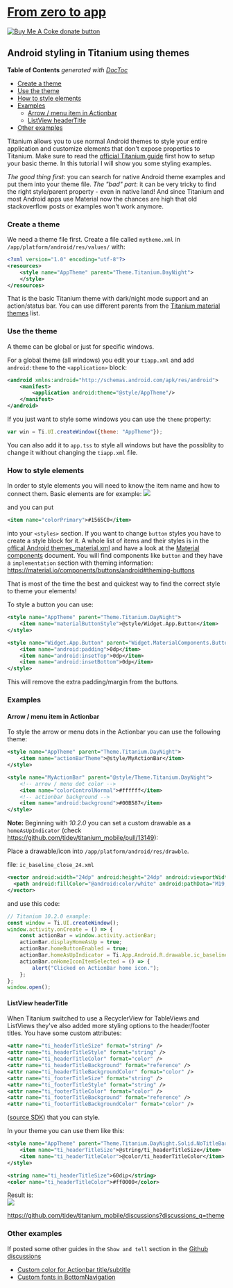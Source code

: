 # [From zero to app](https://fromzerotoapp.com)

<span class="badge-buymeacoffee"><a href="https://www.buymeacoffee.com/miga" title="donate"><img src="https://img.shields.io/badge/buy%20me%20a%20coke-donate-orange.svg" alt="Buy Me A Coke donate button" /></a></span>

## Android styling in Titanium using themes

<!-- START doctoc generated TOC please keep comment here to allow auto update -->
<!-- DON'T EDIT THIS SECTION, INSTEAD RE-RUN doctoc TO UPDATE -->
**Table of Contents**  *generated with [DocToc](https://github.com/thlorenz/doctoc)*

- [Create a theme](#create-a-theme)
- [Use the theme](#use-the-theme)
- [How to style elements](#how-to-style-elements)
- [Examples](#examples)
  - [Arrow / menu item in Actionbar](#arrow--menu-item-in-actionbar)
  - [ListView headerTitle](#listview-headertitle)
- [Other examples](#other-examples)

<!-- END doctoc generated TOC please keep comment here to allow auto update -->

Titanium allows you to use normal Android themes to style your entire application and customize elements that don't expose properties to Titanium. Make sure to read the [official Titanium guide](https://titaniumsdk.com/guide/Titanium_SDK/Titanium_SDK_How-tos/User_Interface_Deep_Dives/Android_UI_Components_and_Conventions/Android_Themes.html) first how to setup your basic theme. In this tutorial I will show you some styling examples.

_The good thing first_: you can search for native Android theme examples and put them into your theme file. _The "bad" part_: it can be very tricky to find the right style/parent property - even in native land! And since Titanium and most Android apps use Material now the chances are high that old stackoverflow posts or examples won't work anymore.

### Create a theme

We need a theme file first. Create a file called `mytheme.xml` in `/app/platform/android/res/values/` with:

```xml
<?xml version="1.0" encoding="utf-8"?>
<resources>
    <style name="AppTheme" parent="Theme.Titanium.DayNight">
    </style>
</resources>
```

That is the basic Titanium theme with dark/night mode support and an action/status bar. You can use different parents from the [Titanium material themes](https://titaniumsdk.com/guide/Titanium_SDK/Titanium_SDK_How-tos/User_Interface_Deep_Dives/Android_UI_Components_and_Conventions/Android_Themes.html#titanium-material-themes) list.

### Use the theme

A theme can be global or just for specific windows.

For a global theme (all windows) you edit your `tiapp.xml` and add `android:theme` to the `<application>` block:

```xml
<android xmlns:android="http://schemas.android.com/apk/res/android">
    <manifest>
        <application android:theme="@style/AppTheme"/>
    </manifest>
</android>
```

If you just want to style some windows you can use the `theme` property:
```js
var win = Ti.UI.createWindow({theme: "AppTheme"});
```
You can also add it to `app.tss` to style all windows but have the possiblity to change it without changing the `tiapp.xml` file.


### How to style elements

In order to style elements you will need to know the item name and how to connect them. Basic elements are for example:
<img src="/images/android_theme01.png"/>

and you can put
```xml
<item name="colorPrimary">#1565C0</item>
```
into your `<styles>` section.
If you want to change `button` styles you have to create a style block for it. A whole list of items and their styles is in the [offical Android themes_material.xml](https://android.googlesource.com/platform/frameworks/base/+/refs/heads/master/core/res/res/values/themes_material.xml) and have a look at the [Material components](https://material.io/components) document. You will find components like `button` and they have a `implementation` section with theming information: https://material.io/components/buttons/android#theming-buttons

That is most of the time the best and quickest way to find the correct style to theme your elements!

To style a button you can use:

```xml
<style name="AppTheme" parent="Theme.Titanium.DayNight">
    <item name="materialButtonStyle">@style/Widget.App.Button</item>
</style>

<style name="Widget.App.Button" parent="Widget.MaterialComponents.Button">
    <item name="android:padding">0dp</item>
    <item name="android:insetTop">0dp</item>
    <item name="android:insetBottom">0dp</item>
</style>
```

This will remove the extra padding/margin from the buttons.

### Examples


#### Arrow / menu item in Actionbar

To style the arrow or menu dots in the Actionbar you can use the following theme:

```xml
<style name="AppTheme" parent="Theme.Titanium.DayNight">
	<item name="actionBarTheme">@style/MyActionBar</item>
</style>

<style name="MyActionBar" parent="@style/Theme.Titanium.DayNight">
	<!-- arrow / menu dot color -->
	<item name="colorControlNormal">#ffffff</item>
	<!-- actionbar background -->
	<item name="android:background">#00B587</item>
</style>
```

<b>Note:</b>
Beginning with _10.2.0_ you can set a custom drawable as a `homeAsUpIndicator` (check https://github.com/tidev/titanium_mobile/pull/13149):


Place a drawable/icon into `/app/platform/android/res/drawble`.

file: `ic_baseline_close_24.xml`
```xml
<vector android:width="24dp" android:height="24dp" android:viewportWidth="24" android:viewportHeight="24" android:tint="?attr/colorControlNormal">
  <path android:fillColor="@android:color/white" android:pathData="M19,6.41L17.59,5 12,10.59 6.41,5 5,6.41 10.59,12 5,17.59 6.41,19 12,13.41 17.59,19 19,17.59 13.41,12z"/>
</vector>
```
and use this code:
```js
// Titanium 10.2.0 example:
const window = Ti.UI.createWindow();
window.activity.onCreate = () => {
	const actionBar = window.activity.actionBar;
	actionBar.displayHomeAsUp = true;
	actionBar.homeButtonEnabled = true;
	actionBar.homeAsUpIndicator = Ti.App.Android.R.drawable.ic_baseline_close_24;
	actionBar.onHomeIconItemSelected = () => {
		alert("Clicked on ActionBar home icon.");
	};
};
window.open();
```

#### ListView headerTitle

When Titanium switched to use a RecyclerView for TableViews and ListViews they've also added more styling options to the header/footer titles. You have some custom attributes:
```xml
<attr name="ti_headerTitleSize" format="string" />
<attr name="ti_headerTitleStyle" format="string" />
<attr name="ti_headerTitleColor" format="color" />
<attr name="ti_headerTitleBackground" format="reference" />
<attr name="ti_headerTitleBackgroundColor" format="color" />
<attr name="ti_footerTitleSize" format="string" />
<attr name="ti_footerTitleStyle" format="string" />
<attr name="ti_footerTitleColor" format="color" />
<attr name="ti_footerTitleBackground" format="reference" />
<attr name="ti_footerTitleBackgroundColor" format="color" />
```
([source SDK](https://github.com/tidev/titanium_mobile/blob/b3256959bf84a6fb2e3e86554cdc0867f0d533c3/android/modules/ui/res/values/attrs.xml))
that you can style.

In your theme you can use them like this:
```xml
<style name="AppTheme" parent="Theme.Titanium.DayNight.Solid.NoTitleBar">
    <item name="ti_headerTitleSize">@string/ti_headerTitleSize</item>
    <item name="ti_headerTitleColor">@color/ti_headerTitleColor</item>
</style>

<string name="ti_headerTitleSize">60dip</string>
<color name="ti_headerTitleColor">#ff0000</color>
```

Result is:<br/>
<img src="/images/android_theme02.png"/>

 https://github.com/tidev/titanium_mobile/discussions?discussions_q=theme

### Other examples

If posted some other guides in the `Show and tell` section in the [Github discussions](https://github.com/tidev/titanium_mobile/discussions?discussions_q=theme)
* [Custom color for Actionbar title/subtitle](https://github.com/tidev/titanium_mobile/discussions/13240)
* [Custom fonts in BottomNavigation](https://github.com/tidev/titanium_mobile/discussions/13060)
